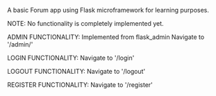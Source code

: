 A basic Forum app using Flask microframework for learning purposes.

NOTE: No functionality is completely implemented yet.

ADMIN FUNCTIONALITY:
Implemented from flask_admin
Navigate to '/admin/' 

LOGIN FUNCTIONALITY:
Navigate to '/login'

LOGOUT FUNCTIONALITY:
Navigate to '/logout'

REGISTER FUNCTIONALITY:
Navigate to '/register'

